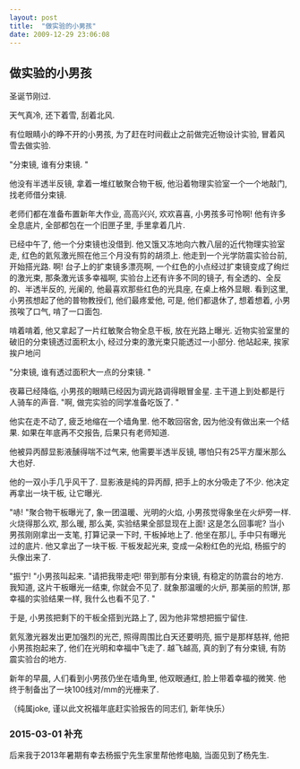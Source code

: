 ```yaml
---
layout: post
title:  "做实验的小男孩"
date: 2009-12-29 23:06:08
---
```


## 做实验的小男孩

 

圣诞节刚过. 

 

天气真冷, 还下着雪, 刮着北风. 

 

有位眼睛小的睁不开的小男孩, 为了赶在时间截止之前做完近物设计实验, 冒着风雪去做实验. 

 

"分束镜, 谁有分束镜. "

 

他没有半透半反镜, 拿着一堆红敏聚合物干板, 他沿着物理实验室一个一个地敲门, 找老师借分束镜. 

老师们都在准备布置新年大作业, 高高兴兴, 欢欢喜喜, 小男孩多可怜啊! 他有许多全息底片, 全部都包在一个旧匣子里, 手里拿着几片. 

已经中午了, 他一个分束镜也没借到. 他又饿又冻地向六教八层的近代物理实验室走, 红色的氦氖激光照在他三个月没有剪的胡须上. 他走到一个光学防震实验台前, 开始搭光路. 啊! 台子上的扩束镜多漂亮啊, 一个红色的小点经过扩束镜变成了绚烂的激光束, 那条激光该多幸福啊, 实验台上还有许多不同的镜子, 有全透的、全反的、半透半反的, 光阑的, 他最喜欢那些红色的光具座, 在桌上格外显眼. 看到这里, 小男孩想起了他的普物教授们, 他们最疼爱他, 可是, 他们都退休了, 想着想着, 小男孩唉了口气, 啃了一口面包. 

啃着啃着, 他又拿起了一片红敏聚合物全息干板, 放在光路上曝光. 近物实验室里的破旧的分束镜透过面积太小, 经过分束的激光束只能透过一小部分. 他站起来, 挨家挨户地问

 

"分束镜, 谁有透过面积大一点的分束镜. "

 

夜幕已经降临, 小男孩的眼睛已经因为调光路调得眼冒金星. 主干道上到处都是行人骑车的声音.  "啊, 做完实验的同学准备吃饭了. "

 

他实在走不动了, 疲乏地缩在一个墙角里. 他不敢回宿舍, 因为他没有做出来一个结果. 如果在年底再不交报告, 后果只有老师知道. 

 

他被异丙醇显影液醺得喘不过气来, 他需要半透半反镜, 哪怕只有25平方厘米那么大也好. 

 

他的一双小手几乎风干了. 显影液是纯的异丙醇, 把手上的水分吸走了不少. 他决定再拿出一块干板, 让它曝光. 

 

"哧! "聚合物干板曝光了, 象一团温暖、光明的火焰, 小男孩觉得象坐在火炉旁一样. 火烧得那么欢, 那么暖, 那么美, 实验结果全部显现在上面! 这是怎么回事呢? 当小男孩刚刚拿出一支笔, 打算记录一下时, 干板掉地上了. 他坐在那儿, 手中只有曝光过的底片.  他又拿出了一块干板. 干板发起光来, 变成一朵粉红色的光焰, 杨振宁的头像出来了. 

"振宁! "小男孩叫起来. "请把我带走吧! 带到那有分束镜, 有稳定的防震台的地方. 我知道, 这片干板曝光一结束, 你就会不见了. 就象那温暖的火炉, 那美丽的煎饼, 那幸福的实验结果一样, 我什么也看不见了. "

 

于是, 小男孩把剩下的干板全搭到光路上了, 因为他非常想把振宁留住. 

 

氦氖激光器发出更加强烈的光芒, 照得周围比白天还要明亮, 振宁是那样慈祥, 他把小男孩抱起来了, 他们在光明和幸福中飞走了. 越飞越高, 真的到了有分束镜, 有防震实验台的地方. 

新年的早晨, 人们看到小男孩仍坐在墙角里, 他双眼通红, 脸上带着幸福的微笑. 他终于制备出了一块100线对/mm的光栅来了. 

 

 

 

（纯属joke, 谨以此文祝福年底赶实验报告的同志们, 新年快乐）

 

### 2015-03-01 补充

后来我于2013年暑期有幸去杨振宁先生家里帮他修电脑, 当面见到了杨先生. 


